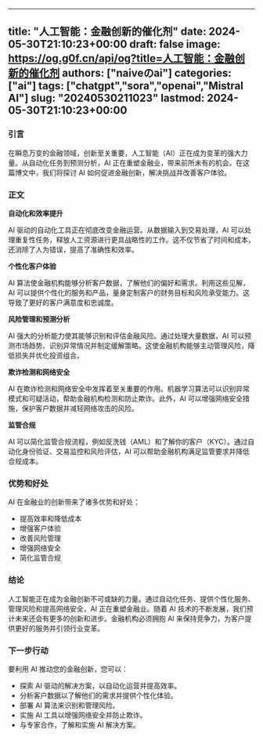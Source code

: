 
---
title: "人工智能：金融创新的催化剂"
date: 2024-05-30T21:10:23+00:00
draft: false
image: https://og.g0f.cn/api/og?title=人工智能：金融创新的催化剂
authors: ["naiveのai"]
categories: ["ai"]
tags: ["chatgpt","sora","openai","Mistral AI"]
slug: "20240530211023"
lastmod: 2024-05-30T21:10:23+00:00
---
### 引言

在瞬息万变的金融领域，创新至关重要，人工智能（AI）正在成为变革的强大力量。从自动化任务到预测分析，AI 正在重塑金融业，带来前所未有的机会。在这篇博文中，我们将探讨 AI 如何促进金融创新，解决挑战并改善客户体验。

### 正文

**自动化和效率提升**

AI 驱动的自动化工具正在彻底改变金融运营。从数据输入到交易处理，AI 可以处理重复性任务，释放人工资源进行更具战略性的工作。这不仅节省了时间和成本，还消除了人为错误，提高了准确性和效率。

**个性化客户体验**

AI 算法使金融机构能够分析客户数据，了解他们的偏好和需求。利用这些见解，AI 可以提供个性化的服务和产品，量身定制客户的财务目标和风险承受能力。这导致了更好的客户满意度和忠诚度。

**风险管理和预测分析**

AI 强大的分析能力使其能够识别和评估金融风险。通过处理大量数据，AI 可以预测市场趋势、识别异常情况并制定缓解策略。这使金融机构能够主动管理风险，降低损失并优化投资组合。

**欺诈检测和网络安全**

AI 在欺诈检测和网络安全中发挥着至关重要的作用。机器学习算法可以识别异常模式和可疑活动，帮助金融机构检测和防止欺诈。此外，AI 可以增强网络安全措施，保护客户数据并减轻网络攻击的风险。

**监管合规**

AI 可以简化监管合规流程，例如反洗钱（AML）和了解你的客户（KYC）。通过自动化身份验证、交易监控和风险评估，AI 可以帮助金融机构满足监管要求并降低合规成本。

### 优势和好处

AI 在金融业的创新带来了诸多优势和好处：

- 提高效率和降低成本
- 增强客户体验
- 改善风险管理
- 增强网络安全
- 简化监管合规

### 结论

人工智能正在成为金融创新不可或缺的力量。通过自动化任务、提供个性化服务、管理风险和提高网络安全，AI 正在重塑金融业。随着 AI 技术的不断发展，我们预计未来还会有更多的创新和进步。金融机构必须拥抱 AI 来保持竞争力，为客户提供更好的服务并引领行业变革。

### 下一步行动

要利用 AI 推动您的金融创新，您可以：

- 探索 AI 驱动的解决方案，以自动化运营并提高效率。
- 分析客户数据以了解他们的需求并提供个性化体验。
- 部署 AI 算法来识别和管理风险。
- 实施 AI 工具以增强网络安全并防止欺诈。
- 与专家合作，了解和实施 AI 解决方案。